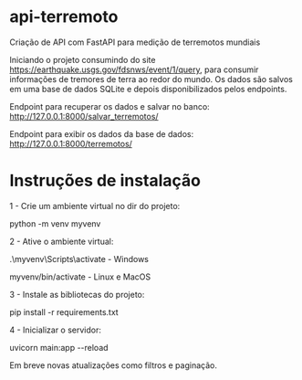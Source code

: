 # api-terremoto
Criação de API com FastAPI para medição de terremotos mundiais

Iniciando o projeto consumindo do site https://earthquake.usgs.gov/fdsnws/event/1/query, para consumir informações de tremores de terra
ao redor do mundo. Os dados são salvos em uma base de dados SQLite e depois disponibilizados pelos endpoints.

Endpoint para recuperar os dados e salvar no banco: http://127.0.0.1:8000/salvar_terremotos/

Endpoint para exibir os dados da base de dados: http://127.0.0.1:8000/terremotos/

# Instruções de instalação

1 - Crie um ambiente virtual no dir do projeto: 

  python -m venv myvenv

2 - Ative o ambiente virtual:

  .\myvenv\Scripts\activate - Windows
  
  myvenv/bin/activate - Linux e MacOS

3 - Instale as bibliotecas do projeto:

  pip install -r requirements.txt

4 - Inicializar o servidor:

  uvicorn main:app --reload

Em breve novas atualizações como filtros e paginação.
